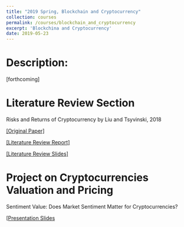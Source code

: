 ```yaml
---
title: "2019 Spring, Blockchain and Cryptocurrency"
collection: courses
permalink: /courses/blockchain_and_cryptocurrency
excerpt: 'Blockchina and Cryptocurrency'
date: 2019-05-23
---
```


Description:
=====
[forthcoming]


Literature Review Section
=====
Risks and Returns of Cryptocurrency by Liu and Tsyvinski, 2018 

[[Original Paper]](http://charlesyan1.github.io/files/courses/blockchain_and_cryptocurrency/Risks_and_Returns_of_Cryptocurrency_Liu_Tsyvinski.pdf)

[[Literature Review Report]](http://charlesyan1.github.io/files/courses/blockchain_and_cryptocurrency/Literature_review.pdf)

[[Literature Review Slides]](http://charlesyan1.github.io/files/courses/blockchain_and_cryptocurrency/Presentation.pdf)



Project on Cryptocurrencies Valuation and Pricing
=====
Sentiment Value: Does Market Sentiment Matter for Cryptocurrencies?

[[Presentation Slides](http://charlesyan1.github.io/files/courses/blockchain_and_cryptocurrency/Project_Presentation.pdf)





